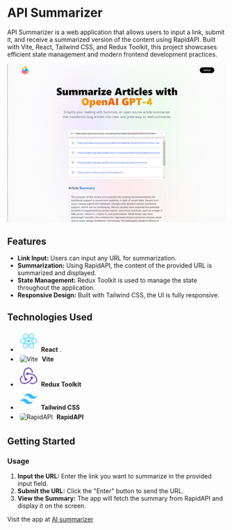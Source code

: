 # API Summarizer

API Summarizer is a web application that allows users to input a link, submit it, and receive a summarized version of the content using RapidAPI. Built with Vite, React, Tailwind CSS, and Redux Toolkit, this project showcases efficient state management and modern frontend development practices.

![API Summarizer](./src/assets/screenShot.png)

## Features

- **Link Input:** Users can input any URL for summarization.
- **Summarization:** Using RapidAPI, the content of the provided URL is summarized and displayed.
- **State Management:** Redux Toolkit is used to manage the state throughout the application.
- **Responsive Design:** Built with Tailwind CSS, the UI is fully responsive.

## Technologies Used

- <img src="https://raw.githubusercontent.com/devicons/devicon/master/icons/react/react-original.svg" alt="React" width="40" height="40" style="border-radius: 10px; padding: 5px;" /> **React** .
- <img src="https://upload.wikimedia.org/wikipedia/commons/f/f1/Vitejs-logo.svg" alt="Vite" width="40" height="40" style="border-radius: 10px; padding: 5px;" /> **Vite**
- <img src="https://raw.githubusercontent.com/devicons/devicon/master/icons/redux/redux-original.svg" alt="Redux" width="40" height="40" style="border-radius: 10px; padding: 5px;" /> **Redux Toolkit**
- <img src="https://raw.githubusercontent.com/devicons/devicon/master/icons/tailwindcss/tailwindcss-plain.svg" alt="Tailwind CSS" width="40" height="40" style="border-radius: 10px; padding: 5px;" /> **Tailwind CSS**
- <img src="https://rapidapi.com/static-assets/images/rapidapi-dark-logo.2872e8edb1b69bdb73f6242a1e1b348d.svg" alt="RapidAPI" width="40" height="40" style="border-radius: 10px; padding: 5px;" /> **RapidAPI**

## Getting Started

### Usage

1. **Input the URL:** Enter the link you want to summarize in the provided input field.
2. **Submit the URL:** Click the "Enter" button to send the URL.
3. **View the Summary:** The app will fetch the summary from RapidAPI and display it on the screen.

Visit the app at [AI summarizer](https://memories-nine-xi.vercel.app/)
